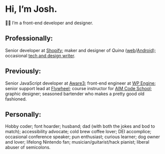 # Hi, I’m Josh.

👋🏼 I’m a front-end developer and designer.


## Professionally:

Senior developer at [Shopify](https://shopify.com);
maker and designer of <i>Quina</i> ([web](https://quina.app)/[Android](https://play.google.com/store/apps/details?id=app.quina.collinsworth));
occasional [tech and design writer](/blog).


## Previously:

Senior JavaScript developer at [Aware3](https://aware3.com);
front-end engineer at [WP Engine](https://wpengine.com);
senior support lead at [Flywheel](https://getflywheel.com);
course instructor for [AIM Code School](https://interfaceschool.com);
graphic designer;
seasoned bartender who makes a pretty good old fashioned. 


## Personally:

Hobby coder;
font hoarder;
husband;
dad (with both the jokes and bod to match);
accessibility advocate;
cold brew coffee lover;
DEI accomplice;
occasional conference speaker;
pun enthusiast;
curious learner;
dog owner and lover;
lifelong Nintendo fan;
musician/guitarist/hack pianist;
liberal abuser of semicolons.